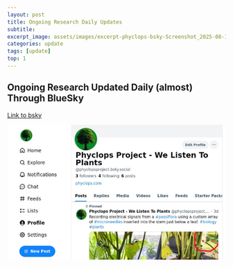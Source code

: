 ```yaml
---
layout: post
title: Ongoing Research Daily Updates
subtitle: 
excerpt_image: assets/images/excerpt-phyclops-bsky-Screenshot_2025-08-14_14-36-22.jpg
categories: update
tags: [update]
top: 1
---
```


## Ongoing Research Updated Daily (almost) Through BlueSky

[Link to bsky](https://bsky.app/profile/phyclopsproject.bsky.social)


![](/assets/images/excerpt-phyclops-bsky-Screenshot_2025-08-14_14-36-22.jpg)
